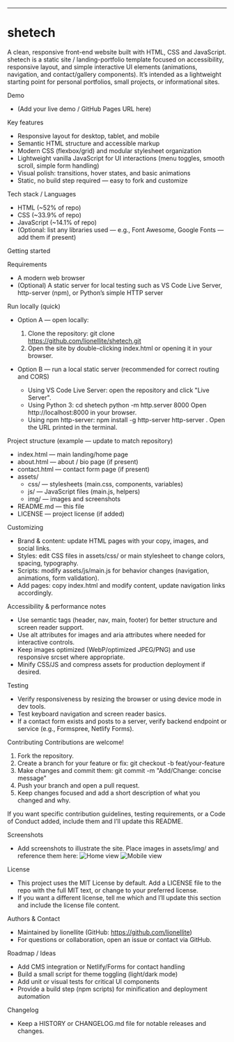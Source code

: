 
---
# shetech

A clean, responsive front-end website built with HTML, CSS and JavaScript. shetech is a static site / landing-portfolio template focused on accessibility, responsive layout, and simple interactive UI elements (animations, navigation, and contact/gallery components). It’s intended as a lightweight starting point for personal portfolios, small projects, or informational sites.

Demo
- (Add your live demo / GitHub Pages URL here)

Key features
- Responsive layout for desktop, tablet, and mobile
- Semantic HTML structure and accessible markup
- Modern CSS (flexbox/grid) and modular stylesheet organization
- Lightweight vanilla JavaScript for UI interactions (menu toggles, smooth scroll, simple form handling)
- Visual polish: transitions, hover states, and basic animations
- Static, no build step required — easy to fork and customize

Tech stack / Languages
- HTML (~52% of repo)
- CSS (~33.9% of repo)
- JavaScript (~14.1% of repo)
- (Optional: list any libraries used — e.g., Font Awesome, Google Fonts — add them if present)

Getting started

Requirements
- A modern web browser
- (Optional) A static server for local testing such as VS Code Live Server, http-server (npm), or Python’s simple HTTP server

Run locally (quick)
- Option A — open locally:
  1. Clone the repository:
     git clone https://github.com/lionellite/shetech.git
  2. Open the site by double-clicking index.html or opening it in your browser.

- Option B — run a local static server (recommended for correct routing and CORS)
  - Using VS Code Live Server: open the repository and click "Live Server".
  - Using Python 3:
    cd shetech
    python -m http.server 8000
    Open http://localhost:8000 in your browser.
  - Using npm http-server:
    npm install -g http-server
    http-server .
    Open the URL printed in the terminal.

Project structure (example — update to match repository)
- index.html — main landing/home page
- about.html — about / bio page (if present)
- contact.html — contact form page (if present)
- assets/
  - css/ — stylesheets (main.css, components, variables)
  - js/ — JavaScript files (main.js, helpers)
  - img/ — images and screenshots
- README.md — this file
- LICENSE — project license (if added)

Customizing
- Brand & content: update HTML pages with your copy, images, and social links.
- Styles: edit CSS files in assets/css/ or main stylesheet to change colors, spacing, typography.
- Scripts: modify assets/js/main.js for behavior changes (navigation, animations, form validation).
- Add pages: copy index.html and modify content, update navigation links accordingly.

Accessibility & performance notes
- Use semantic tags (header, nav, main, footer) for better structure and screen reader support.
- Use alt attributes for images and aria attributes where needed for interactive controls.
- Keep images optimized (WebP/optimized JPEG/PNG) and use responsive srcset where appropriate.
- Minify CSS/JS and compress assets for production deployment if desired.

Testing
- Verify responsiveness by resizing the browser or using device mode in dev tools.
- Test keyboard navigation and screen reader basics.
- If a contact form exists and posts to a server, verify backend endpoint or service (e.g., Formspree, Netlify Forms).

Contributing
 Contributions are welcome!
 1. Fork the repository.
 2. Create a branch for your feature or fix: git checkout -b feat/your-feature
 3. Make changes and commit them: git commit -m "Add/Change: concise message"
 4. Push your branch and open a pull request.
 5. Keep changes focused and add a short description of what you changed and why.

If you want specific contribution guidelines, testing requirements, or a Code of Conduct added, include them and I’ll update this README.

Screenshots
- Add screenshots to illustrate the site. Place images in assets/img/ and reference them here:
  ![Home view](assets/img/screenshot-home.png)
  ![Mobile view](assets/img/screenshot-mobile.png)

License
- This project uses the MIT License by default. Add a LICENSE file to the repo with the full MIT text, or change to your preferred license.
- If you want a different license, tell me which and I’ll update this section and include the license file content.

Authors & Contact
- Maintained by lionellite (GitHub: https://github.com/lionellite)
- For questions or collaboration, open an issue or contact via GitHub.

Roadmap / Ideas
- Add CMS integration or Netlify/Forms for contact handling
- Build a small script for theme toggling (light/dark mode)
- Add unit or visual tests for critical UI components
- Provide a build step (npm scripts) for minification and deployment automation

Changelog
- Keep a HISTORY or CHANGELOG.md file for notable releases and changes.


